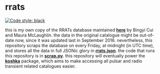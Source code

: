 # rrats

[![Code style: black][black-badge]][black]

this is my own copy of the RRATs database maintained [**here**][rrats] by Bingyi Cui and Maura McLaughlin. the data in the original catalogue might be out-of-date now, since it was updated last in September 2016. nevertheless, this repository scraps the database on every Friday, at midnight (in UTC time), and stores all the data in full JSONic glory in [**rrats.json**](rrats.json). the code that runs this repository is in [**scrap.py**](scrap.py). this repository will eventually power the [**koshka**][koshka] package, which aims to make accessing all pulsar and radio transient related catalogues easier.

[black]: https://github.com/psf/black
[rrats]: http://astro.phys.wvu.edu/rratalog/
[koshka]: https://github.com/astrogewgaw/koshka
[black-badge]: https://img.shields.io/badge/code%20style-black-000000.svg
